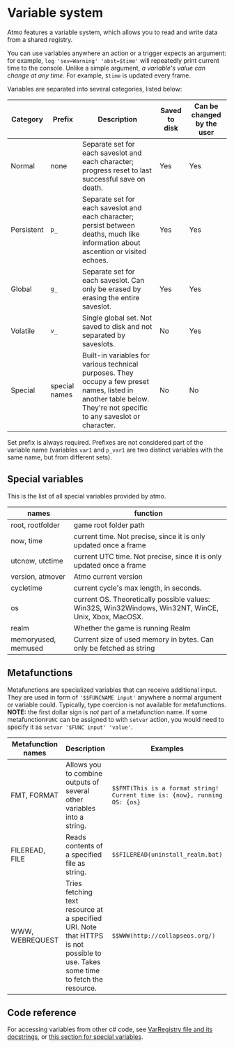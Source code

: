 

# Variable system

Atmo features a variable system, which allows you to read and write data from a shared registry.

You can use variables anywhere an action or a trigger expects an argument: for example, `log 'sev=Warning' 'abst=$time'` will repeatedly print current time to the console. Unlike a simple argument, *a variable's value can change at any time*. For example, `$time` is updated every frame.

Variables are separated into several categories, listed below:

| Category		| Prefix	| Description	| Saved to disk	| Can be changed by the user	|
| --- 			| ---		| --- 			| ---			| ---				|
| Normal		| none		| Separate set for each saveslot and each character; progress reset to last successful save on death. | Yes | Yes |
| Persistent	| `p_`		| Separate set for each saveslot and each character; persist between deaths, much like information about ascention or visited echoes. | Yes | Yes |
| Global		| `g_`		| Separate set for each saveslot. Can only be erased by erasing the entire saveslot. | Yes | Yes |
| Volatile 		| `v_`		| Single global set. Not saved to disk and not separated by saveslots. | No | Yes |
| Special		| special names | Built-in variables for various technical purposes. They occupy a few preset names, listed in another table below. They're not specific to any saveslot or character. | No | No |

Set prefix is always required. Prefixes are not considered part of the variable name (variables `var1` and `p_var1` are two distinct variables with the same name, but from different sets).

## Special variables

This is the list of all special variables provided by atmo.

| names	| function	|
| --- 	| ---		|
| root, rootfolder | game root folder path |
| now, time | current time. Not precise, since it is only updated once a frame |
| utcnow, utctime | current UTC time. Not precise, since it is only updated once a frame |
| version, atmover | Atmo current version |
| cycletime | current cycle's max length, in seconds. |
| os | current OS. Theoretically possible values: Win32S, Win32Windows, Win32NT, WinCE, Unix, Xbox, MacOSX. |
| realm | Whether the game is running Realm |
| memoryused, memused | Current size of used memory in bytes. Can only be fetched as string |

## Metafunctions

Metafunctions are specialized variables that can receive additional input. They are used in form of `'$$FUNCNAME input'` anywhere a normal argument or variable could. Typically, type coercion is not available for metafunctions. **NOTE:** the first dollar sign is *not* part of a metafunction name. If some metafunction`FUNC` can be assigned to with `setvar` action, you would need to specify it as `setvar '$FUNC input' 'value'`.

| Metafunction names	| Description	| Examples	| Output	| Output type	|
| ---					| ---			| ---		| ---		| ---			|
| FMT, FORMAT | Allows you to combine outputs of several other variables into a string. | `$$FMT(This is a format string! Current time is: {now}, running OS: {os}` | `This is a format string! Current time is: 11/19/2022 7:34:51 AM, running OS: Win32NT` | `STRING` |
| FILEREAD, FILE | Reads contents of a specified file as string. | `$$FILEREAD(uninstall_realm.bat)` | `rmdir "BepInEx" /s /q del doorstop_config.ini...` | `STRING` |
| WWW, WEBREQUEST | Tries fetching text resource at a specified URI. Note that HTTPS is not possible to use. Takes some time to fetch the resource. | `$$WWW(http://collapseos.org/)` | Full HTML for CollapseOS website. | `STRING` |

## Code reference

For accessing variables from other c# code, see [VarRegistry file and its docstrings](../src/Helpers/VarRegistry.cs), or [this section for special variables](../src/Helpers/VarRegistry.Specials.cs).
